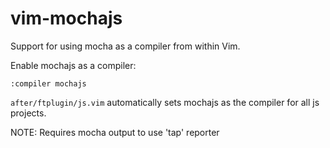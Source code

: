 vim-mochajs
===========

Support for using mocha as a compiler from within Vim.

Enable mochajs as a compiler:

    :compiler mochajs

`after/ftplugin/js.vim` automatically sets mochajs as the compiler for all js projects.

NOTE: Requires mocha output to use 'tap' reporter
